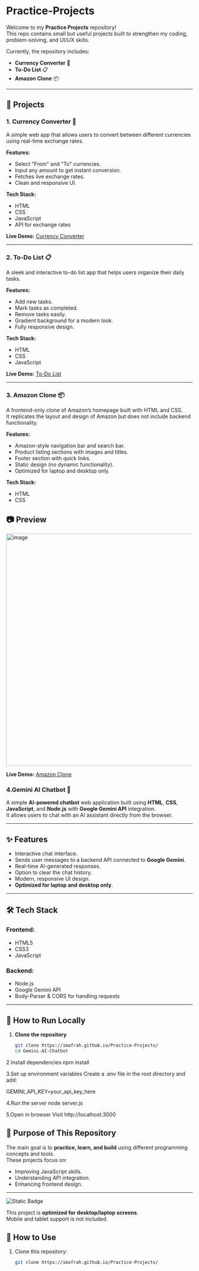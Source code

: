 # Practice-Projects

Welcome to my **Practice Projects** repository!  
This repo contains small but useful projects built to strengthen my coding, problem-solving, and UI/UX skills.

Currently, the repository includes:

- **Currency Converter** 💱
- **To-Do List** 📋
- **Amazon Clone** 📦

---

## 📂 Projects

### 1. Currency Converter 💱
A simple web app that allows users to convert between different currencies using real-time exchange rates.

**Features:**
- Select "From" and "To" currencies.
- Input any amount to get instant conversion.
- Fetches live exchange rates.
- Clean and responsive UI.

**Tech Stack:**
- HTML
- CSS
- JavaScript
- API for exchange rates

**Live Demo:** [Currency Converter](https://imafrah.github.io/Practice-Projects/Courrency/)

---

### 2. To-Do List 📋
A sleek and interactive to-do list app that helps users organize their daily tasks.

**Features:**
- Add new tasks.
- Mark tasks as completed.
- Remove tasks easily.
- Gradient background for a modern look.
- Fully responsive design.

**Tech Stack:**
- HTML
- CSS
- JavaScript

**Live Demo:** [To-Do List](https://imafrah.github.io/Practice-Projects/To-do-List/)

---
### 3. Amazon Clone 📦

A frontend-only clone of Amazon’s homepage built with HTML and CSS.  
It replicates the layout and design of Amazon but does not include backend functionality.

**Features:**
- Amazon-style navigation bar and search bar.
- Product listing sections with images and titles.
- Footer section with quick links.
- Static design (no dynamic functionality).
- Optimized for laptop and desktop only.

**Tech Stack:**
- HTML
- CSS
  
## 📷 Preview
<img width="1365" height="628" alt="image" src="https://github.com/user-attachments/assets/fbac35cc-ec16-459a-8fa2-684df3592c84" />


**Live Demo:** [Amazon Clone](https://imafrah.github.io/Practice-Projects/Amazon_clone/)

### 4.Gemini AI Chatbot 🤖

A simple **AI-powered chatbot** web application built using **HTML**, **CSS**, **JavaScript**, and **Node.js** with **Google Gemini API** integration.  
It allows users to chat with an AI assistant directly from the browser.

---

## ✨ Features

- Interactive chat interface.
- Sends user messages to a backend API connected to **Google Gemini**.
- Real-time AI-generated responses.
- Option to clear the chat history.
- Modern, responsive UI design.
- **Optimized for laptop and desktop only**.

---

## 🛠 Tech Stack

### Frontend:
- HTML5
- CSS3
- JavaScript

### Backend:
- Node.js
- Google Gemini API
- Body-Parser & CORS for handling requests
---

## 🚀 How to Run Locally

1. **Clone the repository**
   ```bash
   git clone https://imafrah.github.io/Practice-Projects/
   cd Gemini-AI-Chatbot
2.Install dependencies
npm install

3.Set up environment variables
Create a .env file in the root directory and add:

GEMINI_API_KEY=your_api_key_here

4.Run the server
node server.js

5.Open in browser
Visit http://localhost:3000


## 🚀 Purpose of This Repository
The main goal is to **practice, learn, and build** using different programming concepts and tools.  
These projects focus on:
- Improving JavaScript skills.
- Understanding API integration.
- Enhancing frontend design.

---

![Static Badge](https://img.shields.io/badge/Device-Desktop%20Only-red?style=for-the-badge)

This project is **optimized for desktop/laptop screens**.  
Mobile and tablet support is not included.

## 📜 How to Use

1. Clone this repository:
   ```bash
   git clone https://imafrah.github.io/Practice-Projects/
